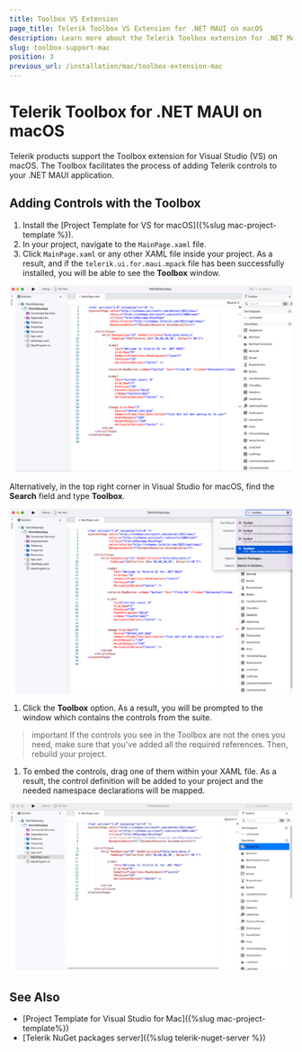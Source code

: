 ```yaml
---
title: Toolbox VS Extension
page_title: Telerik Toolbox VS Extension for .NET MAUI on macOS
description: Learn more about the Telerik Toolbox extension for .NET MAUI on macOS and how to use the toolbox with the Telerik UI for .NET MAUI library.
slug: toolbox-support-mac
position: 3
previous_url: /installation/mac/toolbox-extension-mac
---
```


# Telerik Toolbox for .NET MAUI on macOS

Telerik products support the Toolbox extension for Visual Studio (VS) on macOS. The Toolbox facilitates the process of adding Telerik controls to your .NET MAUI application.

## Adding Controls with the Toolbox

1. Install the [Project Template for VS for macOS]({%slug mac-project-template %}).
1. In your project, navigate to the `MainPage.xaml` file.
1. Click `MainPage.xaml` or any other XAML file inside your project. As a result, and if the `telerik.ui.for.maui.mpack` file has been successfully installed, you will be able to see the **Toolbox** window.

  ![Showing the Telerik Toolbox when clicking on the MainPage.xaml file](images/enabled_toolbox_mac.png)

  Alternatively, in the top right corner in Visual Studio for macOS, find the **Search** field and type **Toolbox**.

  ![Showing the Telerik Toolbox from the Search field](images/search_toolbox_mac.png)

1. Click the **Toolbox** option. As a result, you will be prompted to the window which contains the controls from the suite.

  >important If the controls you see in the Toolbox are not the ones you need, make sure that you've added all the required references. Then, rebuild your project.

1. To embed the controls, drag one of them within your XAML file. As a result, the control definition will be added to your project and the needed namespace declarations will be mapped.

  ![Adding Telerik .NET MAUI controls from the Toolbox by dragging and dropping on macOS](images/toolbox_mac.gif)

## See Also

- [Project Template for Visual Studio for Mac]({%slug mac-project-template%})
- [Telerik NuGet packages server]({%slug telerik-nuget-server %})
